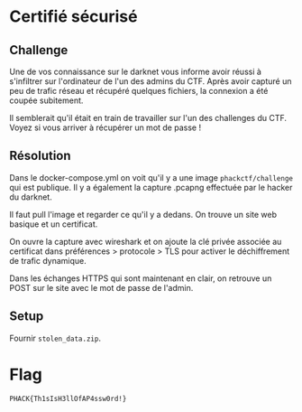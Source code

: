 # Certifié sécurisé
## Challenge

Une de vos connaissance sur le darknet vous informe avoir réussi à s'infiltrer sur l'ordinateur de l'un des admins du CTF.
Après avoir capturé un peu de trafic réseau et récupéré quelques fichiers, la connexion a été coupée subitement.

Il semblerait qu'il était en train de travailler sur l'un des challenges du CTF.
Voyez si vous arriver à récupérer un mot de passe !

## Résolution

Dans le docker-compose.yml on voit qu'il y a une image `phackctf/challenge` qui est publique.
Il y a également la capture .pcapng effectuée par le hacker du darknet.

Il faut pull l'image et regarder ce qu'il y a dedans.
On trouve un site web basique et un certificat.

On ouvre la capture avec wireshark et on ajoute la clé privée associée au certificat dans préférences > protocole > TLS
pour activer le déchiffrement de trafic dynamique.

Dans les échanges HTTPS qui sont maintenant en clair, on retrouve un POST sur le site avec le mot de passe de l'admin.

## Setup

Fournir `stolen_data.zip`.

# Flag

```
PHACK{Th1sIsH3llOfAP4ssw0rd!}
```
